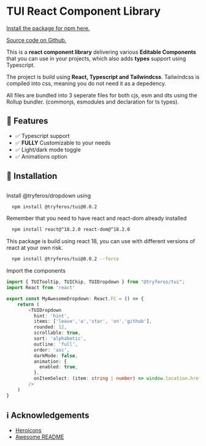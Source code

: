 # TUI React Component Library

[Install the package for npm here.](https://www.npmjs.com/package/@tryferos/tui)

[Source code on Github.](https://github.com/Tryferos/TUI)

This is a **react component library** delivering various **Editable Components** that you can use in your projects, which also adds **types** support using Typescript.

The project is build using **React, Typescript and Tailwindcss**. Tailwindcss is compiled into css, meaning you do not need it as a depedency.

All files are bundled into 3 seperate files for both cjs, esm and dts using the Rollup bundler. (commonjs, esmodules and declaration for ts types).

## :dart: Features

- :white_check_mark: Typescript support
- :white_check_mark: **FULLY** Customizable to your needs
- :white_check_mark: Light/dark mode toggle
- :white_check_mark: Animations option

## :electric_plug: Installation

##

Install @tryferos/dropdown using

```bash
  npm install @tryferos/tui@0.0.2
```

Remember that you need to have react and react-dom already installed

```bash
  npm install react@^18.2.0 react-dom@^18.2.0
```

This package is build using react 18, you can use with different versions of react at your own risk.

```bash
  npm install @tryferos/tui@0.0.2 --force
```

Import the components

```typescript
import { TUITooltip, TUIChip, TUIDropdown } from "@tryferos/tui";
import React from 'react'

export const MyAwesomeDropdown: React.FC = () => {
    return (
        <TUIDropdown
          hint: 'hint',
          items: ['leave','a','star', 'on','github'],
          rounded: 12,
          scrollable: true,
          sort: 'alphabetic',
          outline: 'full',
          order: 'asc',
          darkMode: false,
          animation: {
            enabled: true,
          },
          onItemSelect: (item: string | number) => window.location.href = `/${item}`,
        />
    )
}
```

## :information_source: Acknowledgements

- [Heroicons](https://awesomeopensource.com/project/elangosundar/awesome-README-templates)
- [Awesome README](https://github.com/matiassingers/awesome-readme)
